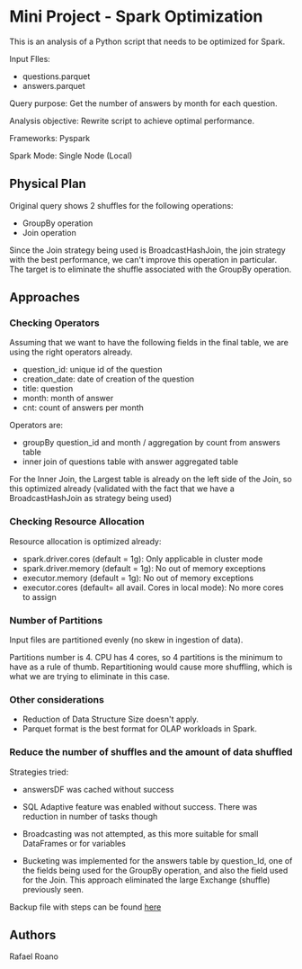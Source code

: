 # Mini Project - Spark Optimization

This is an analysis of a Python script that needs to be optimized for Spark. 

Input FIles:

* questions.parquet
* answers.parquet

Query purpose: Get the number of answers by month for each question. 

Analysis objective: Rewrite script to achieve optimal performance.

Frameworks: Pyspark

Spark Mode: Single Node (Local)

## Physical Plan

Original query shows 2 shuffles for the following operations:

* GroupBy operation
* Join operation

Since the Join strategy being used is BroadcastHashJoin, the join strategy with the best performance, we can't improve this operation in particular. The target is to eliminate the shuffle associated with the GroupBy operation.

## Approaches

### Checking Operators

Assuming that we want to have the following fields in the final table, we are using the right operators already.

* question_id: unique id of the question
* creation_date: date of creation of the question
* title: question
* month: month of answer
* cnt: count of answers per month

Operators are:

* groupBy question_id and month / aggregation by count from answers table
* inner join of questions table with answer aggregated table

For the Inner Join, the Largest table is already on the left side of the Join, so this optimized already (validated with the fact that we have a BroadcastHashJoin as strategy being used)


### Checking Resource Allocation

Resource allocation is optimized already:

* spark.driver.cores (default = 1g): Only applicable in cluster mode
* spark.driver.memory (default = 1g): No out of memory exceptions 
* executor.memory (default = 1g): No out of memory exceptions 
* executor.cores (default= all avail. Cores in local mode): No more cores to assign


### Number of Partitions

Input files are partitioned evenly (no skew in ingestion of data). 

Partitions number is 4. CPU has 4 cores, so 4 partitions is the minimum to have as a rule of thumb. Repartitioning would cause more shuffling, which is what we are trying to eliminate in this case.

### Other considerations

* Reduction of Data Structure Size doesn't apply.
* Parquet format is the best format for OLAP workloads in Spark.

### Reduce the number of shuffles and the amount of data shuffled


Strategies tried:

* answersDF was cached without success
* SQL Adaptive feature was enabled without success. There was reduction in number of tasks though
* Broadcasting was not attempted, as this more suitable for small DataFrames or for variables

* Bucketing was implemented for the answers table by question_Id, one of the fields being used for the GroupBy operation, and also the field used for the Join. This approach eliminated the large Exchange (shuffle) previously seen.

Backup file with steps can be found [here][1]

[1]: https://docs.google.com/presentation/d/1vQxXIslhtIDmsZSyr3zlrlzYq_xs4YBLnP5CBRfC68U/edit?usp=sharing


## Authors

Rafael Roano